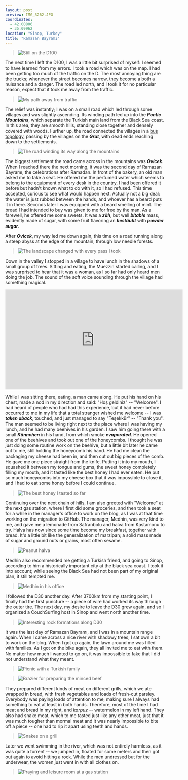 ```yaml
---
layout: post
preview: IMG_3262.JPG
coordinates:
  - 42.00806
  - 35.09962
location: "Sinop, Turkey"
title: "Ramazan Bayramı"
---
```

> ![Still on the D100](/images/IMG_3224.jpg)

The next time I left the D100, I was a little bit surprised of myself: I seemed to have learned from my errors. I took a road which was on the map. I had been getting too much of the traffic on the D. The most annoying thing are the trucks; whenever the street becomes narrow, they become a both a nuisance and a danger. The road led north, and I took it for no particular reason, expect that it took me away from the traffic.

> ![My path away from traffic](/images/IMG_3229.JPG)

The relief was instantly; I was on a small road which led through some villages and was slightly ascending. Its winding path led up into the ***Pontic Mountains***, which separate the Turkish main land from the Black Sea coast. In this area, they are smooth hills, standing close together and densely covered with woods. Further up, the road connected the villages in a [bus topology](), passing by the villages on the ***Grat***, with dead ends reaching down to the settlements.

> ![The road winding its way along the mountains](/images/IMG_3234.JPG)

The biggest settlement the road came across in the mountains was ***Ovicek***. When I reached there the next morning, it was the second day of Ramazan Bayramı, the celebrations after Ramadan. In front of the bakery, an old man asked me to take a seat. He offered me the perfumed water which seems to belong to the equipment of every desk in the country, I had been offered it before but hadn't known what to do with it, so I had refused. This time accepted, curious to see what would happen next. Actually not a big deal: the water is just rubbed between the hands, and whoever has a beard puts it in there. Seconds later I was equipped with a beard smelling of mint. The bread I had intended to buy was given to me for free by the man. As a farewell, he offered me some sweets. It was a ***zäh***, but well ***bitable*** mass, evidently made of sugar, with some fruit flavoring an ***bestäubt*** with ***powder sugar***.

After ***Ovicek***, my way led me down again, this time on a road running along a steep abyss at the edge of the mountain, through low needle forests.

> ![The landscape changed with every pass I took](/images/IMG_3244.JPG)

Down in the valley I stopped in a village to have lunch in the shadows of a small group of trees. Sitting and eating, the Muezzin started calling, and I was surprised to hear that it was a woman, as I so far had only heard men doing the job. The sound of the soft voice sounding through the village had something magical.

<iframe width="560" height="315" src="https://www.youtube.com/embed/_7Mxx0GtfX4" frameborder="0" allowfullscreen></iframe>

While I was sitting there, eating, a man came along. He put his hand on his chest, made a nod in my direction and said: "Hoş geldiniz" -- "Welcome". I had heard of people who had had this experience, but it had never before occurred to me in my life that a total stranger wished me welcome -- I was ***taken aback***, touched, and just managed to say "Teşekkür" -- "Thank you". The man seemed to be living right next to the place where I was having my lunch, and he had many beehives in his garden. I saw him going there with a small ***Kännchen*** in his hand, from which smoke ***evaporated***. He opened one of the beehives and took out one of the honeycombs. I thought he was just doing some routine work on the beehive, but a little bit later he came out to me, still holding the honeycomb his hand. He had me clean the packaging my cheese had been in, and then cut out big pieces of the comb. He gave me one piece straight from the knife. Putting it into my mouth, I squashed it between my tongue and gums, the sweet honey completely filling my mouth, and it tasted like the best honey I had ever eaten. He put so much honeycombs into my cheese box that it was impossible to close it, and I had to eat some honey before I could continue.

> ![The best honey I tasted so far](/images/IMG_3251.JPG)

Continuing over the next chain of hills, I am also greeted with "Welcome" at the next gas station, where I first did some groceries, and then took a seat for a while in the manager's office to work on the blog, as I was at that time working on the migration to GitHub. The manager, Medhin, was very kind to me, and gave me a lemonade from Safranbolu and halva from Kastamonu to try.
Halva has now since some time become my breakfast, together with bread. It's a little bit like the generalization of marzipan; a solid mass made of sugar and ground nuts or grains, most often sesame.

> ![Peanut halva](/images/IMG_3333.JPG)

Medhin also recommended me getting a Turkish friend, and going to Sinop, according to him a historically important city at the black sea coast. I took it into account; while seeing the Black Sea had not been part of my original plan, it still tempted me.

> ![Medhin in his office](/images/IMG_3253.JPG)

I followed the D30 another day. After 3700km from my starting point, I finally had the first puncture -- a piece of wire had worked its way through the outer tire. The next day, my desire to leave the D30 grew again, and so I organized a CouchSurfing host in Sinop and went north another time. 

> ![Interesting rock formations along D30](/images/IMG_3255.JPG)

It was the last day of Ramazan Bayramı, and I was in a mountain range again. When I came across a nice river with shadowy trees, I sat own a bit to work on the blog. When I got up again, the lawn around me was filled with families. As I got on the bike again, they all invited me to eat with them. No matter how much I wanted to go on, it was impossible to fake that I did not understand what they meant.

> ![Picnic with a Turkish family](/images/IMG_3262.JPG)

> ![Brazier for preparing the minced beef](/images/IMG_3263.JPG)

They prepared different kinds of meat on different grills, which we ate wrapped in bread, with fresh vegetables and loads of fresh-cut parsley. Everybody was paying loads of attention to me, making sure I always had something to eat at least in both hands. Therefore, most of the time I had meat and bread in my right, and *karpuz* -- watermelon in my left hand. They also had snake meat, which to me tasted just like any other meat, just that it was much tougher than mormal meat and it was nearly impossible to bite off a piece -- one had to rip it apart using teeth and hands.

> ![Snakes on a grill](/images/IMG_3265.JPG)

Later we went swimming in the river, which was not entirely harmless, as it was quite a torrent -- we jumped in, floated for some meters and then got out again to avoid hitting a rock. While the men undressed but for the underwear, the women just went in with all clothes on.

> ![Praying and leisure room at a gas station](/images/IMG_3271.JPG)